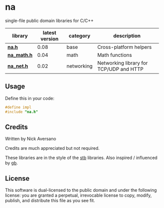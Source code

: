# na

single-file public domain libraries for C/C++

library                         | latest version | category    | description
--------------------------------|----------------|-------------|-------------
[**na.h**](./na.h)              | 0.08           | base        | Cross-platform helpers
[**na_math.h**](./na_math.h)    | 0.04           | math        | Math functions
[**na_net.h**](./na_net.h)      | 0.02           | networking  | Networking library for TCP/UDP and HTTP

## Usage

Define this in your code:
```c
#define impl
#include "na.h"
```


## Credits

Written by Nick Aversano

Credits are much appreciated but not required.

These libraries are in the style of the [stb](https://github.com/nothings/stb) libraries.
Also inspired / influenced by [gb](https://github.com/gingerBill/gb).

## License

This software is dual-licensed to the public domain and under the following
license: you are granted a perpetual, irrevocable license to copy, modify,
publish, and distribute this file as you see fit.
